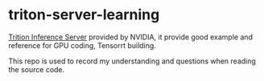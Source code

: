 # triton-server-learning

[Trition Inference Server](https://github.com/triton-inference-server/server) provided by NVIDIA, it provide good example and reference for GPU coding, Tensorrt building.


This repo is used to record my understanding and questions when reading the source code.
